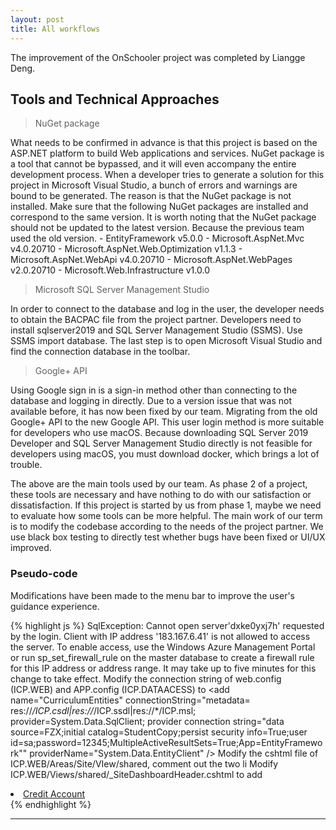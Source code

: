 ```yaml
---
layout: post
title: All workflows
---
```



<div class="message">
  The improvement of the OnSchooler project was completed by Liangge Deng.
</div>

## Tools and Technical Approaches

> NuGet package

What needs to be confirmed in advance is that this project is based on the ASP.NET platform to build Web applications and services. NuGet package is a tool that cannot be bypassed, and it will even accompany the entire development process. When a developer tries to generate a solution for this project in Microsoft Visual Studio, a bunch of errors and warnings are bound to be generated. The reason is that the NuGet package is not installed. Make sure that the following NuGet packages are installed and correspond to the same version. It is worth noting that the NuGet package should not be updated to the latest version. Because the previous team used the old version.
	- EntityFramework v5.0.0
	- Microsoft.AspNet.Mvc v4.0.20710
	- Microsoft.AspNet.Web.Optimization v1.1.3
	- Microsoft.AspNet.WebApi v4.0.20710
	- Microsoft.AspNet.WebPages v2.0.20710
	- Microsoft.Web.Infrastructure v1.0.0

> Microsoft SQL Server Management Studio

In order to connect to the database and log in the user, the developer needs to obtain the BACPAC file from the project partner. Developers need to install sqlserver2019 and SQL Server Management Studio (SSMS). Use SSMS import database. The last step is to open Microsoft Visual Studio and find the connection database in the toolbar.

> Google+ API

Using Google sign in is a sign-in method other than connecting to the database and logging in directly. Due to a version issue that was not available before, it has now been fixed by our team. Migrating from the old Google+ API to the new Google API. This user login method is more suitable for developers who use macOS. Because downloading SQL Server 2019 Developer and SQL Server Management Studio directly is not feasible for developers using macOS, you must download docker, which brings a lot of trouble.

The above are the main tools used by our team. As phase 2 of a project, these tools are necessary and have nothing to do with our satisfaction or dissatisfaction. If this project is started by us from phase 1, maybe we need to evaluate how some tools can be more helpful. The main work of our term is to modify the codebase according to the needs of the project partner. We use black box testing to directly test whether bugs have been fixed or UI/UX improved.

### Pseudo-code

Modifications have been made to the menu bar to improve the user's guidance experience.

{% highlight js %}
SqlException: Cannot open server'dxke0yxj7h' requested by the login. Client with IP address '183.167.6.41' is not allowed to access the server. To enable access, use the Windows Azure Management Portal or run sp_set_firewall_rule on the master database to create a firewall rule for this IP address or address range. It may take up to five minutes for this change to take effect.
Modify the connection string of web.config (ICP.WEB) and APP.config (ICP.DATAACESS) to
<add name="CurriculumEntities"
            connectionString="metadata=
                res://*/ICP.csdl|res://*/ICP.ssdl|res://*/ICP.msl;<!--Add metadata, no need to change-->
                provider=System.Data.SqlClient;
                provider connection string=&quot;data source=FZX;initial catalog=StudentCopy;persist security info=True;user id=sa;password=12345;MultipleActiveResultSets=True;App=EntityFramework&quot;"<!--Database address, database name and username and Password needs to be changed -->
            providerName="System.Data.EntityClient" />
Modify the cshtml file of ICP.WEB/Areas/Site/VIew/shared, comment out the two li
Modify ICP.WEB/Views/shared/_SiteDashboardHeader.cshtml to add
<li><a href="@Url.Action("Index", "CreditAccount", new {area = "Site" })"8>Credit Account</a></li>
{% endhighlight %}





-----


